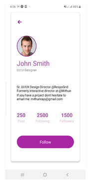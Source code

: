 <img src="https://github.com/chiranjibi7/React-Native-UI/blob/first-ui/Screenshots/ui-1.jpg" height="563px" width="258px"/>
  